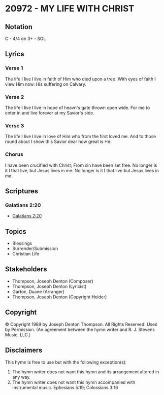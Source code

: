 # 20972 - MY LIFE WITH CHRIST

## Notation

C - 4/4 on 3+ - SOL

## Lyrics

### Verse 1

The life I live I live in faith of Him who died upon a tree. With eyes of faith I view Him now: His suffering on Calvary.

### Verse 2

The life I live I live in hope of heavn's gate thrown open wide. For me to enter in and live forever at my Savior's side.

### Verse 3

The life I live I live in love of Him who from the first loved me. And to those round about I show this Savior dear how great is He.

### Chorus

I have been crucified with Christ; From sin have been set free. No longer is it I that live, but Jesus lives in me. No longer is it I that live but Jesus lives in me.


## Scriptures

### Galatians 2:20

- [Galatians 2:20](https://www.biblegateway.com/passage/?search=Galatians%202%3A20)


## Topics

- Blessings
- Surrender/Submission
- Christian Life

## Stakeholders

- Thompson, Joseph Denton (Composer)
- Thompson, Joseph Denton (Lyricist)
- Garton, Duane (Arranger)
- Thompson, Joseph Denton (Copyright Holder)

## Copyright

© Copyright 1989 by Joseph Denton Thompson. All Rights Reserved. Used by Permission.
(An agreement between the hymn writer and R. J. Stevens Music, LLC.)

## Disclaimers

This hymn is free to use but with the following exception(s):
1. The hymn writer does not want this hymn and its arrangement altered in any way.
2. The hymn writer does not want this hymn accompanied with instrumental music.
Ephesians 5:19; Colossians 3:16

